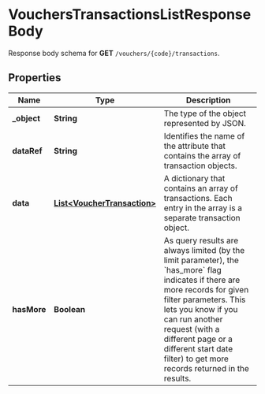 

# VouchersTransactionsListResponseBody

Response body schema for **GET** `/vouchers/{code}/transactions`.

## Properties

| Name | Type | Description |
|------------ | ------------- | ------------- |
|**_object** | **String** | The type of the object represented by JSON. |
|**dataRef** | **String** | Identifies the name of the attribute that contains the array of transaction objects. |
|**data** | [**List&lt;VoucherTransaction&gt;**](VoucherTransaction.md) | A dictionary that contains an array of transactions. Each entry in the array is a separate transaction object. |
|**hasMore** | **Boolean** | As query results are always limited (by the limit parameter), the &#x60;has_more&#x60; flag indicates if there are more records for given filter parameters. This lets you know if you can run another request (with a different page or a different start date filter) to get more records returned in the results. |



